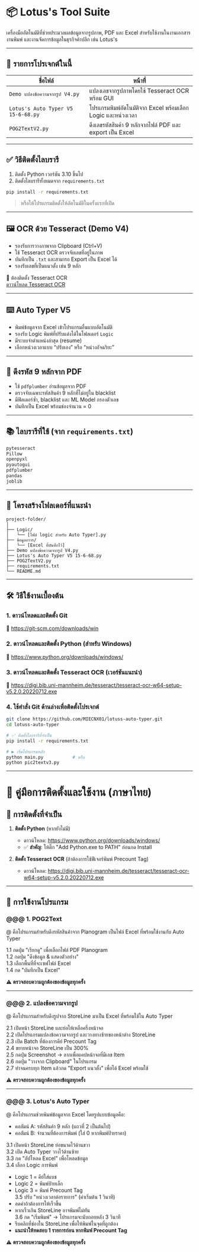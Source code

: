 # 📦 Lotus's Tool Suite

เครื่องมืออัตโนมัติที่ช่วยประมวลผลข้อมูลจากรูปภาพ, PDF และ Excel สำหรับใช้งานในงานเอกสาร งานพิมพ์ และงานจัดการข้อมูลในธุรกิจค้าปลีก เช่น Lotus's

---

## 📁 รายการโปรเจกต์ในนี้

| ชื่อไฟล์ | หน้าที่ |
|----------|----------|
| `Demo แปลงข้อความจากรูป V4.py` | แปลงเลขจากรูปภาพโดยใช้ Tesseract OCR พร้อม GUI |
| `Lotus's Auto Typer V5 15-6-68.py` | โปรแกรมพิมพ์อัตโนมัติจาก Excel พร้อมเลือก Logic และหน่วงเวลา |
| `POG2TextV2.py` | ดึงเลขรหัสสินค้า 9 หลักจากไฟล์ PDF และ export เป็น Excel |

---

## ✅ วิธีติดตั้งไลบรารี

1. ติดตั้ง Python เวอร์ชัน 3.10 ขึ้นไป
2. ติดตั้งไลบรารีทั้งหมดจาก `requirements.txt`

```bash
pip install -r requirements.txt
```

> หรือให้โปรแกรมติดตั้งให้อัตโนมัติในครั้งแรกที่เปิด

---

## 🖼 OCR ด้วย Tesseract (Demo V4)

- รองรับการวางภาพจาก Clipboard (Ctrl+V)
- ใช้ Tesseract OCR ตรวจจับเลขที่อยู่ในภาพ
- บันทึกเป็น `.txt` และสามารถ Export เป็น Excel ได้
- รองรับเลขที่เป็นแนวตั้ง เช่น 9 หลัก

📌 ต้องติดตั้ง Tesseract OCR  
[ดาวน์โหลด Tesseract OCR](https://github.com/tesseract-ocr/tesseract)

---

## ⌨️ Auto Typer V5

- พิมพ์ข้อมูลจาก Excel เข้าโปรแกรมอื่นแบบอัตโนมัติ
- รองรับ Logic พิมพ์ที่ปรับแต่งได้ในโฟลเดอร์ `Logic`
- มีระบบจำตำแหน่งล่าสุด (resume)
- เลือกหน่วงเวลาแบบ “ปรับเอง” หรือ “หน่วงอัจฉริยะ”

---

## 📄 ดึงรหัส 9 หลักจาก PDF

- ใช้ `pdfplumber` อ่านข้อมูลจาก PDF
- ตรวจจับเฉพาะรหัสสินค้า 9 หลักที่ไม่อยู่ใน blacklist
- มีฟิลเตอร์ซ้ำ, blacklist และ ML Model กรองตัวเลข
- บันทึกเป็น Excel พร้อมช่องจำนวน = 0

---

## 📚 ไลบรารีที่ใช้ (จาก `requirements.txt`)

```txt
pytesseract
Pillow
openpyxl
pyautogui
pdfplumber
pandas
joblib
```

---

## 📂 โครงสร้างโฟลเดอร์ที่แนะนำ

```
project-folder/
│
├── Logic/
│   └── [ไฟล์ logic สำหรับ Auto Typer].py
├── ข้อมูลถาวร/
│   └── [Excel ที่บันทึกไว้]
├── Demo แปลงข้อความจากรูป V4.py
├── Lotus's Auto Typer V5 15-6-68.py
├── POG2TextV2.py
├── requirements.txt
└── README.md
```


---

## 🛠 วิธีใช้งานเบื้องต้น

### 1. ดาวน์โหลดและติดตั้ง Git
🔗 https://git-scm.com/downloads/win

### 2. ดาวน์โหลดและติดตั้ง Python (สำหรับ Windows)
🔗 https://www.python.org/downloads/windows/

### 3. ดาวน์โหลดและติดตั้ง Tesseract OCR (เวอร์ชันแนะนำ)
🔗 https://digi.bib.uni-mannheim.de/tesseract/tesseract-ocr-w64-setup-v5.2.0.20220712.exe

### 4. ใช้คำสั่ง Git ด้านล่างเพื่อติดตั้งโปรเจกต์

```bash
git clone https://github.com/MIECNX01/lotuss-auto-typer.git
cd lotuss-auto-typer

# ✅ ติดตั้งไลบรารีที่จำเป็น
pip install -r requirements.txt

# ▶️ เริ่มโปรแกรมหลัก
python main.py           # หรือ
python pic2textv3.py
```


---

# 📘 คู่มือการติดตั้งและใช้งาน (ภาษาไทย)

## 🔧 การติดตั้งที่จำเป็น
1. **ติดตั้ง Python** (หากยังไม่มี)
   - ดาวน์โหลด: https://www.python.org/downloads/windows/
   - ✅ **สำคัญ**: ให้ติ๊ก "Add Python.exe to PATH" ก่อนกด Install

2. **ติดตั้ง Tesseract OCR** (ถ้าต้องการใช้ฟีเจอร์พิมพ์ Precount Tag)
   - ดาวน์โหลด: https://digi.bib.uni-mannheim.de/tesseract/tesseract-ocr-w64-setup-v5.2.0.20220712.exe

---

## 🧾 การใช้งานโปรแกรม

### @@@ 1. POG2Text
@ คือโปรแกรมสำหรับดึงรหัสสินค้าจาก Planogram เป็นไฟล์ Excel ที่พร้อมใช้งานกับ Auto Typer

1.1 กดปุ่ม "เรียกดู" เพื่อเลือกไฟล์ PDF Planogram  
1.2 กดปุ่ม "ดึงข้อมูล & แสดงตัวอย่าง"  
1.3 เลือกพื้นที่ที่จะเซฟไฟล์ Excel  
1.4 กด "บันทึกเป็น Excel"  

⚠️ **ตรวจสอบความถูกต้องของข้อมูลทุกครั้ง**

---

### @@@ 2. แปลงข้อความจากรูป
@ คือโปรแกรมสำหรับดึงรูปจาก StoreLine มาเป็น Excel ที่พร้อมใช้ใน Auto Typer

2.1 เปิดหน้า StoreLine และย่อให้เหลือครึ่งหน้าจอ  
2.2 เปิดโปรแกรมแปลงข้อความจากรูป และวางทางซ้ายของหน้าต่าง StoreLine  
2.3 เปิด Batch ที่ต้องการคีย์ Precount Tag  
2.4 ขยายหน้าจอ StoreLine เป็น 300%  
2.5 กดปุ่ม Screenshot → ลากเพื่อแคปหน้าจอที่มีเลข Item  
2.6 กดปุ่ม "วางจาก Clipboard" ในโปรแกรม  
2.7 ทำจนครบทุก Item แล้วกด "Export แนวตั้ง" เพื่อได้ Excel พร้อมใช้

⚠️ **ตรวจสอบความถูกต้องของข้อมูลทุกครั้ง**

---

### @@@ 3. Lotus's Auto Typer
@ คือโปรแกรมช่วยพิมพ์ข้อมูลจาก Excel โดยรูปแบบข้อมูลคือ:

- คอลัมน์ A: รหัสสินค้า 9 หลัก (แถวที่ 2 เป็นต้นไป)
- คอลัมน์ B: จำนวนที่ต้องการพิมพ์ (ใส่ 0 หากพิมพ์ป้ายราคา)

3.1 เปิดหน้า StoreLine ย่อขนาดไว้ด้านขวา  
3.2 เปิด Auto Typer วางไว้ด้านซ้าย  
3.3 กด "อัปโหลด Excel" เพื่อโหลดข้อมูล  
3.4 เลือก Logic การพิมพ์  
   - Logic 1 = คีย์ใส่แบช  
   - Logic 2 = พิมพ์ป้ายเล็ก  
   - Logic 3 = พิมพ์ Precount Tag  
3.5 ปรับ "หน่วงเวลาต่อรายการ" (ค่าเริ่มต้น 1 วินาที)  
   - ลดค่าถ้าต้องการให้เร็วขึ้น  
   - หากเร็วเกิน StoreLine อาจพิมพ์ไม่ทัน  
3.6 กด "เริ่มพิมพ์" → โปรแกรมจะนับถอยหลัง 3 วินาที  
   - รีบคลิกที่ช่องใน StoreLine เพื่อให้พิมพ์ในจุดที่ถูกต้อง  
   - **แนะนำให้ทดสอบ 1 รายการก่อน หากพิมพ์ Precount Tag**

⚠️ **ตรวจสอบความถูกต้องของข้อมูลทุกครั้ง**

